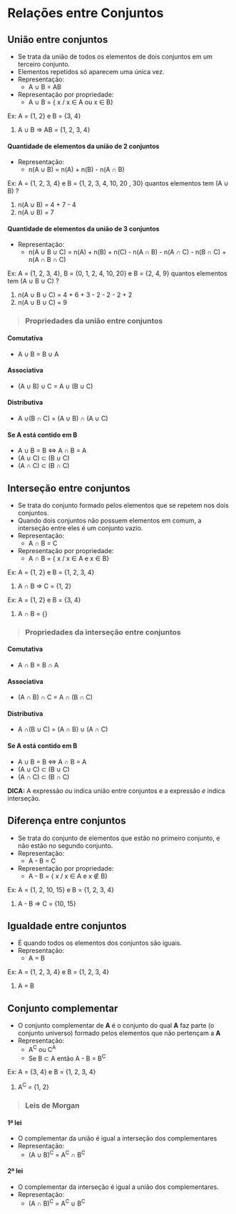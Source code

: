# Relações entre Conjuntos

## União entre conjuntos
- Se trata da união de todos os elementos de dois conjuntos em um terceiro conjunto.
- Elementos repetidos só aparecem uma única vez.
- Representação:
  - A ∪ B = AB
- Representação por propriedade:
  - A ∪ B = { x / x ∈ A ou x ∈ B}

Ex: A = {1, 2} e B = {3, 4} 
1. A ∪ B => AB = {1, 2, 3, 4}

#### Quantidade de elementos da união de 2 conjuntos
- Representação:
  - n(A ∪ B) = n(A) + n(B) - n(A ∩ B)

Ex: A = {1, 2, 3, 4} e B = {1, 2, 3, 4, 10, 20 , 30} quantos elementos tem (A ∪ B) ?
1. n(A ∪ B) = 4 + 7 - 4
2. n(A ∪ B) = 7

#### Quantidade de elementos da união de 3 conjuntos
- Representação:
  - n(A ∪ B ∪ C) = n(A) + n(B) + n(C) - n(A ∩ B) - n(A ∩ C) - n(B ∩ C) + n(A ∩ B ∩ C)

Ex: A = {1, 2, 3, 4}, B = {0, 1, 2, 4, 10, 20} e B = {2, 4, 9} quantos elementos tem (A ∪ B ∪ C) ?
1. n(A ∪ B ∪ C) = 4 + 6 + 3 - 2 - 2 - 2 + 2
2. n(A ∪ B ∪ C) = 9

> ### Propriedades da união entre conjuntos

#### Comutativa
- A ∪ B = B ∪ A

#### Associativa
- (A ∪ B) ∪ C = A ∪ (B ∪ C)

#### Distributiva
- A ∪(B ∩ C) = (A ∪ B) ∩ (A ∪ C)

#### Se A está contido em B
- A ∪ B = B ⇔ A ∩ B = A
- (A ∪ C) ⊂ (B ∪ C)
- (A ∩ C) ⊂ (B ∩ C)

## Interseção entre conjuntos
- Se trata do conjunto formado pelos elementos que se repetem nos dois conjuntos.
- Quando dois conjuntos não possuem elementos em comum, a interseção entre eles é um conjunto vazio.
- Representação:
  - A ∩ B = C
- Representação por propriedade:
  - A ∩ B = { x / x ∈ A e x ∈ B}

Ex: A = {1, 2} e B = {1, 2, 3, 4} 
1. A ∩ B => C = {1, 2}

Ex: A = {1, 2} e B = {3, 4} 
1. A ∩ B = {}

> ### Propriedades da interseção entre conjuntos

#### Comutativa
- A ∩ B = B ∩ A

#### Associativa
- (A ∩ B) ∩ C = A ∩ (B ∩ C)

#### Distributiva
- A ∩(B ∪ C) = (A ∩ B) ∪ (A ∩ C)

#### Se A está contido em B
- A ∪ B = B ⇔ A ∩ B = A
- (A ∪ C) ⊂ (B ∪ C)
- (A ∩ C) ⊂ (B ∩ C)

**DICA:** A expressão *ou* indica união entre conjuntos e a expressão *e* indica interseção.

## Diferença entre conjuntos
- Se trata do conjunto de elementos  que estão no primeiro conjunto, e não estão no segundo conjunto.
- Representação:
  - A - B = C
- Representação por propriedade:
  - A - B = { x / x ∈ A e x ∉ B}

Ex: A = {1, 2, 10, 15} e B = {1, 2, 3, 4} 
1. A - B => C = {10, 15}

## Igualdade entre conjuntos
- É quando todos os elementos dos conjuntos são iguais.
- Representação:
  - A = B 

Ex: A = {1, 2, 3, 4} e B = {1, 2, 3, 4} 
1. A = B 

## Conjunto complementar
- O conjunto complementar de **A** é o conjunto do qual **A** faz parte (o conjunto universo) formado pelos elementos que não pertençam a **A**
- Representação:
  - A<sup>C</sup> ou C<sup>A</sup>
  - Se B ⊂ A então A - B = B<sup>C</sup>

Ex: A = {3, 4} e B = {1, 2, 3, 4} 
1. A<sup>C</sup> = {1, 2}

> ### Leis de Morgan

#### 1ª lei
- O complementar da união é igual a interseção dos complementares
- Representação:
  - (A ∪ B)<sup>C</sup> = A<sup>C</sup> ∩ B<sup>C</sup>

#### 2ª lei
- O complementar da interseção é igual a união dos complementares.
- Representação:
  - (A ∩ B)<sup>C</sup> = A<sup>C</sup> ∪ B<sup>C</sup>
